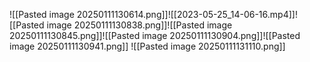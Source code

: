 ![[Pasted image 20250111130614.png]]![[2023-05-25_14-06-16.mp4]]![[Pasted image 20250111130838.png]]![[Pasted image 20250111130845.png]]![[Pasted image 20250111130904.png]]![[Pasted image 20250111130941.png]]
![[Pasted image 20250111131110.png]]